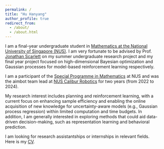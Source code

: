 ```yaml
---
permalink: /
title: "Hu Hanyang"
author_profile: true
redirect_from: 
  - /about/
  - /about.html
---
```


I am a final-year undergraduate student in [Mathematics at the National University of Singapore (NUS)](https://www.math.nus.edu.sg/). I am very fortunate to be advised by Prof. [Jonathan Scarlett](https://www.comp.nus.edu.sg/~scarlett/) on my summer undergraduate research project and my final year project focused on high-dimensional Bayesian optimization and Gaussian processes for model-based reinforcement learning respectively.

I am a participant of the [Special Programme in Mathematics](https://www.math.nus.edu.sg/ug/spm/) at NUS and was the aimbot team lead at [NUS Calibur Robotics](https://www.linkedin.com/company/nuscaliburrobotics/posts/?feedView=all) for two years (from 2022 to 2024).

My research interest includes planning and reinforcement learning, with a current focus on enhancing sample efficiency and enabling the online acquisition of new knowledge for uncertainty-aware models (e.g., Gaussian process regression) within limited computation and time budgets. In addition, I am generally interested in exploring methods that could aid data-driven decision-making, such as representation learning and behavioral prediction.

I am looking for research assistantships or internships in relevant fields. Here is my [CV](https://hanyang-hu.github.io/files/hanyang_cv.pdf).
